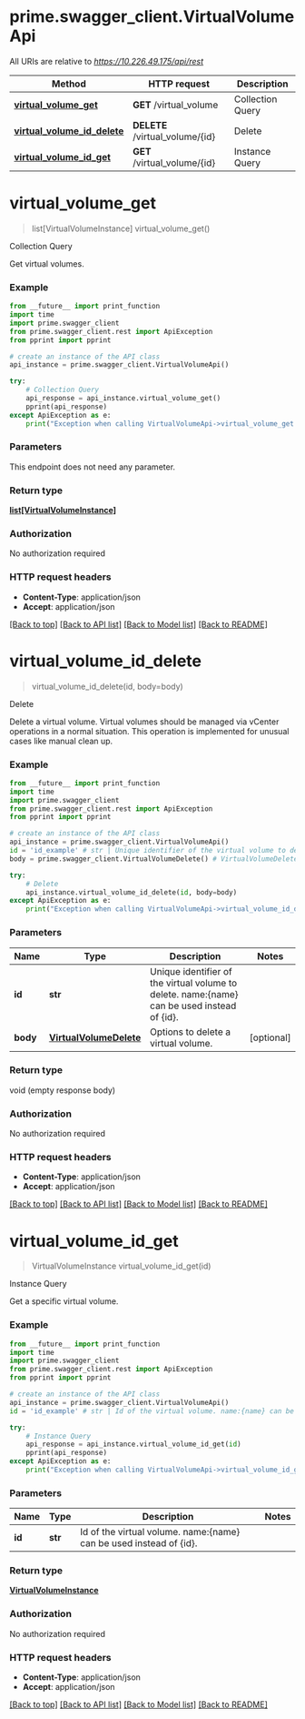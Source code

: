 # prime.swagger_client.VirtualVolumeApi

All URIs are relative to *https://10.226.49.175/api/rest*

Method | HTTP request | Description
------------- | ------------- | -------------
[**virtual_volume_get**](VirtualVolumeApi.md#virtual_volume_get) | **GET** /virtual_volume | Collection Query
[**virtual_volume_id_delete**](VirtualVolumeApi.md#virtual_volume_id_delete) | **DELETE** /virtual_volume/{id} | Delete
[**virtual_volume_id_get**](VirtualVolumeApi.md#virtual_volume_id_get) | **GET** /virtual_volume/{id} | Instance Query


# **virtual_volume_get**
> list[VirtualVolumeInstance] virtual_volume_get()

Collection Query

Get virtual volumes.

### Example
```python
from __future__ import print_function
import time
import prime.swagger_client
from prime.swagger_client.rest import ApiException
from pprint import pprint

# create an instance of the API class
api_instance = prime.swagger_client.VirtualVolumeApi()

try:
    # Collection Query
    api_response = api_instance.virtual_volume_get()
    pprint(api_response)
except ApiException as e:
    print("Exception when calling VirtualVolumeApi->virtual_volume_get: %s\n" % e)
```

### Parameters
This endpoint does not need any parameter.

### Return type

[**list[VirtualVolumeInstance]**](VirtualVolumeInstance.md)

### Authorization

No authorization required

### HTTP request headers

 - **Content-Type**: application/json
 - **Accept**: application/json

[[Back to top]](#) [[Back to API list]](../README.md#documentation-for-api-endpoints) [[Back to Model list]](../README.md#documentation-for-models) [[Back to README]](../README.md)

# **virtual_volume_id_delete**
> virtual_volume_id_delete(id, body=body)

Delete

Delete a virtual volume. Virtual volumes should be managed via vCenter operations in a normal situation. This operation is implemented for unusual cases like manual clean up.

### Example
```python
from __future__ import print_function
import time
import prime.swagger_client
from prime.swagger_client.rest import ApiException
from pprint import pprint

# create an instance of the API class
api_instance = prime.swagger_client.VirtualVolumeApi()
id = 'id_example' # str | Unique identifier of the virtual volume to delete. name:{name} can be used instead of {id}.
body = prime.swagger_client.VirtualVolumeDelete() # VirtualVolumeDelete | Options to delete a virtual volume. (optional)

try:
    # Delete
    api_instance.virtual_volume_id_delete(id, body=body)
except ApiException as e:
    print("Exception when calling VirtualVolumeApi->virtual_volume_id_delete: %s\n" % e)
```

### Parameters

Name | Type | Description  | Notes
------------- | ------------- | ------------- | -------------
 **id** | **str**| Unique identifier of the virtual volume to delete. name:{name} can be used instead of {id}. | 
 **body** | [**VirtualVolumeDelete**](VirtualVolumeDelete.md)| Options to delete a virtual volume. | [optional] 

### Return type

void (empty response body)

### Authorization

No authorization required

### HTTP request headers

 - **Content-Type**: application/json
 - **Accept**: application/json

[[Back to top]](#) [[Back to API list]](../README.md#documentation-for-api-endpoints) [[Back to Model list]](../README.md#documentation-for-models) [[Back to README]](../README.md)

# **virtual_volume_id_get**
> VirtualVolumeInstance virtual_volume_id_get(id)

Instance Query

Get a specific virtual volume.

### Example
```python
from __future__ import print_function
import time
import prime.swagger_client
from prime.swagger_client.rest import ApiException
from pprint import pprint

# create an instance of the API class
api_instance = prime.swagger_client.VirtualVolumeApi()
id = 'id_example' # str | Id of the virtual volume. name:{name} can be used instead of {id}.

try:
    # Instance Query
    api_response = api_instance.virtual_volume_id_get(id)
    pprint(api_response)
except ApiException as e:
    print("Exception when calling VirtualVolumeApi->virtual_volume_id_get: %s\n" % e)
```

### Parameters

Name | Type | Description  | Notes
------------- | ------------- | ------------- | -------------
 **id** | **str**| Id of the virtual volume. name:{name} can be used instead of {id}. | 

### Return type

[**VirtualVolumeInstance**](VirtualVolumeInstance.md)

### Authorization

No authorization required

### HTTP request headers

 - **Content-Type**: application/json
 - **Accept**: application/json

[[Back to top]](#) [[Back to API list]](../README.md#documentation-for-api-endpoints) [[Back to Model list]](../README.md#documentation-for-models) [[Back to README]](../README.md)

